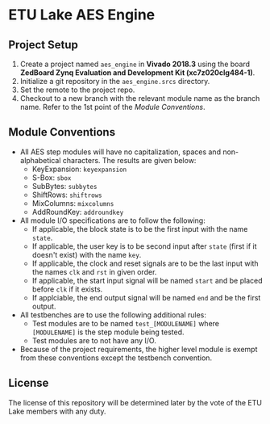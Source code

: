 # ETU Lake AES Engine

## Project Setup
1. Create a project named `aes_engine` in **Vivado 2018.3** using the board **ZedBoard Zynq Evaluation and Development Kit (xc7z020clg484-1)**.
2. Initialize a git repository in the `aes_engine.srcs` directory.
3. Set the remote to the project repo.
4. Checkout to a new branch with the relevant module name as the branch name. Refer to the 1st point of the *Module Conventions*.

## Module Conventions
* All AES step modules will have no capitalization, spaces and non-alphabetical characters. The results are given below:
    * KeyExpansion: `keyexpansion`
    * S-Box: `sbox`
    * SubBytes: `subbytes`
    * ShiftRows: `shiftrows`
    * MixColumns: `mixcolumns`
    * AddRoundKey: `addroundkey`
* All module I/O specifications are to follow the following:
    * If applicable, the block state is to be the first input with the name `state`.
    * If applicable, the user key is to be second input after `state` (first if it doesn't exist) with the name `key`.
    * If applicable, the clock and reset signals are to be the last input with the names `clk` and `rst` in given order.
    * If applicable, the start input signal will be named `start` and be placed before `clk` if it exists.
    * If applciable, the end output signal will be named `end` and be the first output.
* All testbenches are to use the following additional rules:
    * Test modules are to be named `test_[MODULENAME]` where `[MODULENAME]` is the step module being tested.
    * Test modules are to not have any I/O.
* Because of the project requirements, the higher level module is exempt from these conventions except the testbench convention.

## License
The license of this repository will be determined later by the vote of the ETU Lake members with any duty.
